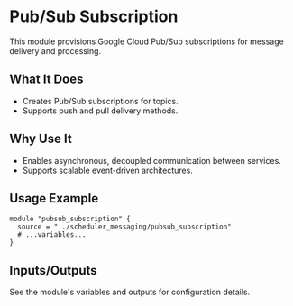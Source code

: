 # Pub/Sub Subscription

This module provisions Google Cloud Pub/Sub subscriptions for message delivery and processing.

## What It Does
- Creates Pub/Sub subscriptions for topics.
- Supports push and pull delivery methods.

## Why Use It
- Enables asynchronous, decoupled communication between services.
- Supports scalable event-driven architectures.

## Usage Example
```hcl
module "pubsub_subscription" {
  source = "../scheduler_messaging/pubsub_subscription"
  # ...variables...
}
```

## Inputs/Outputs
See the module's variables and outputs for configuration details.
